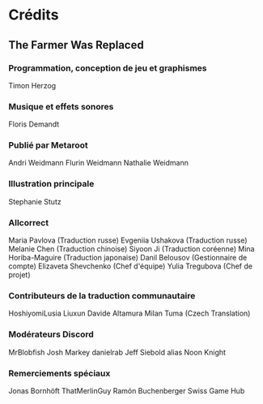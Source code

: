# Crédits

## The Farmer Was Replaced

### Programmation, conception de jeu et graphismes
Timon Herzog

### Musique et effets sonores
Floris Demandt

### Publié par Metaroot
Andri Weidmann
Flurin Weidmann
Nathalie Weidmann

### Illustration principale
Stephanie Stutz

### Allcorrect
Maria Pavlova (Traduction russe)
Evgeniia Ushakova (Traduction russe)
Melanie Chen (Traduction chinoise)
Siyoon Ji (Traduction coréenne)
Mina Horiba-Maguire (Traduction japonaise)
Danil Belousov (Gestionnaire de compte)
Elizaveta Shevchenko (Chef d'équipe)
Yulia Tregubova (Chef de projet)

### Contributeurs de la traduction communautaire
HoshiyomiLusia
Liuxun
Davide Altamura
Milan Tuma (Czech Translation)

### Modérateurs Discord
MrBlobfish
Josh Markey
danielrab
Jeff Siebold alias Noon Knight

### Remerciements spéciaux
Jonas Bornhöft
ThatMerlinGuy
Ramón Buchenberger
Swiss Game Hub